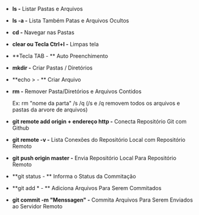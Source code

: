 - **ls -** Listar Pastas e Arquivos

- **ls -a -** Lista Também Patas e Arquivos Ocultos

- **cd -** Navegar nas Pastas

- **clear ou Tecla Ctrl+l -** Limpas tela

- **Tecla TAB - ** Auto Preenchimento

- **mkdir -** Criar Pastas / Diretórios

- **echo > - ** Criar Arquivo

- **rm -** Remover Pasta/Diretórios e Arquivos Contidos

  Ex: rm "nome da parta" /s /q    (/s e /q removem todos os arquivos e pastas da arvore de arquivos)

- **git remote add origin + endereço http -** Conecta Repositório Git com Github
- **git remote -v -** Lista Conexões do Repositório Local com Repositório Remoto
- **git push origin master -** Envia Repositório Local Para Repositório Remoto
- **git status - ** Informa o Status da Commitação
- **git add * - ** Adiciona Arquivos Para Serem Commitados
-  **git commit -m "Menssagen" -** Commita Arquivos Para Serem Enviados ao Servidor Remoto